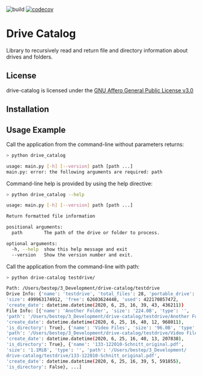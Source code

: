 ![build](https://github.com/bestep/drive-catalog/workflows/Python%20package/badge.svg) [![codecov](https://codecov.io/gh/bestep/drive-catalog/branch/master/graph/badge.svg)](https://codecov.io/gh/bestep/drive-catalog)

# Drive Catalog

Library to recursively read and return file and directory information about drives and folders.

## License

drive-catalog is licensed under the
[GNU Affero General Public License v3.0](https://github.com/bestep/drive-catalog/blob/master/LICENSE)

## Installation

## Usage Example

Call the application from the command-line without parameters returns:

``` bash
> python drive_catalog

usage: main.py [-h] [--version] path [path ...]
main.py: error: the following arguments are required: path

```

Command-line help is provided by using the help directive:

```bash
> python drive_catalog --help

usage: main.py [-h] [--version] path [path ...]

Return formatted file information

positional arguments:
  path        The path of the drive or folder to process.

optional arguments:
  -h, --help  show this help message and exit
  --version   Show the version number and exit.
```

Call the application from the command-line with path:

```bash
> python drive-catalog testdrive/

Path: /Users/bestep/3_Development/drive-catalog/testdrive
Drive Info: {'name': 'testdrive', 'total_files': 28, 'portable_drive': False,
'size': 499963174912, 'free': 62603624448, 'used': 422170857472, 
'create_date': datetime.datetime(2020, 6, 25, 16, 39, 43, 436211)}
File Info: [{'name': 'Another Folder', 'size': '224.0B', 'type': '', 
'path': '/Users/bestep/3_Development/drive-catalog/testdrive/Another Folder', 
'create_date': datetime.datetime(2020, 6, 25, 16, 40, 12, 968011), 
'is_directory': True}, {'name': 'Video Files', 'size': '96.0B', 'type': '', 
'path': '/Users/bestep/3_Development/drive-catalog/testdrive/Video Files', 
'create_date': datetime.datetime(2020, 6, 25, 16, 40, 13, 207838), 
'is_directory': True}, {'name': '133-122010-Schnitt_original.pdf', 
'size': '1.1MiB', 'type': '', 'path': '/Users/bestep/3_Development/
drive-catalog/testdrive/133-122010-Schnitt_original.pdf', 
'create_date': datetime.datetime(2020, 6, 25, 16, 39, 5, 591855), 
'is_directory': False}, ...]
```

